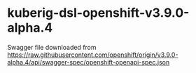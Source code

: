# kuberig-dsl-openshift-v3.9.0-alpha.4

Swagger file downloaded from https://raw.githubusercontent.com/openshift/origin/v3.9.0-alpha.4/api/swagger-spec/openshift-openapi-spec.json
